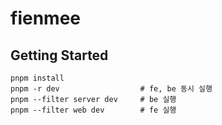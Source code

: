 # fienmee


## Getting Started
```
pnpm install
pnpm -r dev                  # fe, be 동시 실행
pnpm --filter server dev     # be 실행
pnpm --filter web dev        # fe 실행
```

